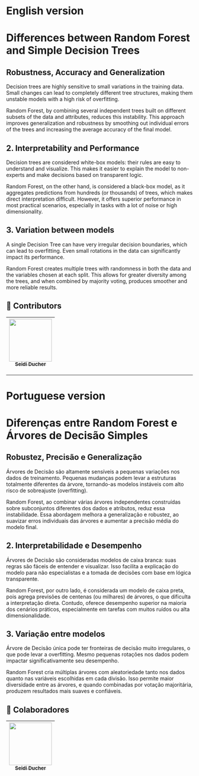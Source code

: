 # English version


# Differences between Random Forest and Simple Decision Trees

## Robustness, Accuracy and Generalization

Decision trees are highly sensitive to small variations in the training data. Small changes can lead to completely different tree structures, making them unstable models with a high risk of overfitting.

Random Forest, by combining several independent trees built on different subsets of the data and attributes, reduces this instability. This approach improves generalization and robustness by smoothing out individual errors of the trees and increasing the average accuracy of the final model.

## 2. Interpretability and Performance

Decision trees are considered white-box models: their rules are easy to understand and visualize. This makes it easier to explain the model to non-experts and make decisions based on transparent logic.

Random Forest, on the other hand, is considered a black-box model, as it aggregates predictions from hundreds (or thousands) of trees, which makes direct interpretation difficult. However, it offers superior performance in most practical scenarios, especially in tasks with a lot of noise or high dimensionality.

## 3. Variation between models

A single Decision Tree can have very irregular decision boundaries, which can lead to overfitting. Even small rotations in the data can significantly impact its performance.

Random Forest creates multiple trees with randomness in both the data and the variables chosen at each split. This allows for greater diversity among the trees, and when combined by majority voting, produces smoother and more reliable results.


## 👾 Contributors
|  [<img loading="lazy" src="https://avatars.githubusercontent.com/u/153019298?v=4" width=115><br><sub>Seidi Ducher</sub>](https://github.com/seidiDucher)  
| :---: |
---

# Portuguese version


# Diferenças entre Random Forest e Árvores de Decisão Simples

## Robustez, Precisão e Generalização

Árvores de Decisão são altamente sensíveis a pequenas variações nos dados de treinamento. Pequenas mudanças podem levar a estruturas totalmente diferentes da árvore, tornando-as modelos instáveis com alto risco de sobreajuste (overfitting).

Random Forest, ao combinar várias árvores independentes construídas sobre subconjuntos diferentes dos dados e atributos, reduz essa instabilidade. Essa abordagem melhora a generalização e robustez, ao suavizar erros individuais das árvores e aumentar a precisão média do modelo final.

## 2. Interpretabilidade e Desempenho

Árvores de Decisão são consideradas modelos de caixa branca: suas regras são fáceis de entender e visualizar. Isso facilita a explicação do modelo para não especialistas e a tomada de decisões com base em lógica transparente.

Random Forest, por outro lado, é considerada um modelo de caixa preta, pois agrega previsões de centenas (ou milhares) de árvores, o que dificulta a interpretação direta. Contudo, oferece desempenho superior na maioria dos cenários práticos, especialmente em tarefas com muitos ruídos ou alta dimensionalidade.

## 3. Variação entre modelos

Árvore de Decisão única pode ter fronteiras de decisão muito irregulares, o que pode levar a overfitting. Mesmo pequenas rotações nos dados podem impactar significativamente seu desempenho.

Random Forest cria múltiplas árvores com aleatoriedade tanto nos dados quanto nas variáveis escolhidas em cada divisão. Isso permite maior diversidade entre as árvores, e quando combinadas por votação majoritária, produzem resultados mais suaves e confiáveis.


## 👾 Colaboradores
|  [<img loading="lazy" src="https://avatars.githubusercontent.com/u/153019298?v=4" width=115><br><sub>Seidi Ducher</sub>](https://github.com/seidiDucher)  
| :---: |
